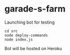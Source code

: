 # garade-s-farm
Launching bot for testing
```
cd src
node deploy-commands
node index.js
```

Bot will be hosted on Heroku
